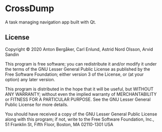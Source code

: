 # CrossDump

A task managing navigation app built with Qt.

## License

Copyright © 2020 Anton Bergåker, Carl Enlund, Astrid Nord Olsson, Arvid Sandin

This program is free software; you can redistribute it and/or modify
it under the terms of the GNU Lesser General Public License as published by
the Free Software Foundation; either version 3 of the License, or
(at your option) any later version.

This program is distributed in the hope that it will be useful,
but WITHOUT ANY WARRANTY; without even the implied warranty of
MERCHANTABILITY or FITNESS FOR A PARTICULAR PURPOSE.  See the
GNU Lesser General Public License for more details.

You should have received a copy of the GNU Lesser General Public License
along with this program; if not, write to the Free Software
Foundation, Inc., 51 Franklin St, Fifth Floor, Boston, MA  02110-1301  USA

